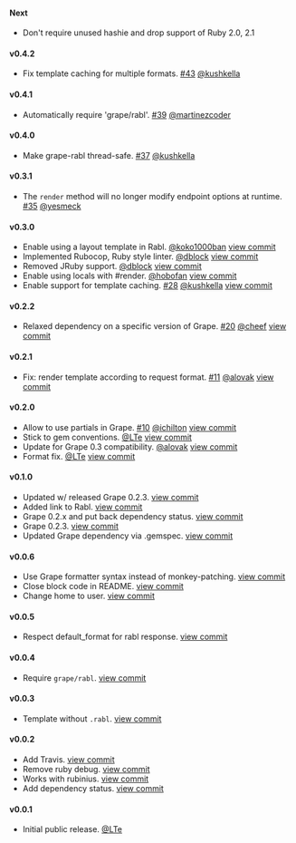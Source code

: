 #### Next

* Don't require unused hashie and drop support of Ruby 2.0, 2.1

#### v0.4.2

* Fix template caching for multiple formats. [#43](https://github.com/ruby-grape/grape-rabl/pull/43) [@kushkella](https://github.com/kushkella)

#### v0.4.1

* Automatically require 'grape/rabl'. [#39](https://github.com/ruby-grape/grape-rabl/issues/39) [@martinezcoder](https://github.com/martinezcoder)

#### v0.4.0

* Make grape-rabl thread-safe. [#37](https://github.com/ruby-grape/grape-rabl/issues/37) [@kushkella](https://github.com/kushkella)

#### v0.3.1

* The `render` method will no longer modify endpoint options at runtime. [#35](https://github.com/ruby-grape/grape-rabl/issues/35) [@yesmeck](https://github.com/yesmeck)

#### v0.3.0

* Enable using a layout template in Rabl. [@koko1000ban](https://github.com/koko1000ban) [view commit](https://github.com/ruby-grape/grape-rabl/commit/1fbfbd58c3fb320be1b52b3247fda2a23cacc9fc)
* Implemented Rubocop, Ruby style linter. [@dblock](https://github.com/dblock) [view commit](https://github.com/ruby-grape/grape-rabl/commit/1211056de22a5989c063d57b7b37ebb1f1977e83)
* Removed JRuby support. [@dblock](https://github.com/dblock) [view commit](https://github.com/ruby-grape/grape-rabl/commit/59905c1b09670fe08501e09bad4ec8714839f2d3)
* Enable using locals with #render. [@hobofan](https://github.com/hobofan) [view commit](https://github.com/ruby-grape/grape-rabl/commit/6c24130f6a670e52e6119c56904b8ed2e6f60b39)
* Enable support for template caching. [#28](https://github.com/ruby-grape/grape-rabl/pull/28) [@kushkella](https://github.com/kushkella) [view commit](https://github.com/ruby-grape/grape-rabl/commit/79b1e58d767c6286b510af669e718310c0ad25c2)

#### v0.2.2

* Relaxed dependency on a specific version of Grape. [#20](https://github.com/ruby-grape/grape-rabl/pull/20) [@cheef](https://github.com/cheef) [view commit](https://github.com/ruby-grape/grape-rabl/commit/56da0a5bcecb16501cdd93ac25f3b6ca6d7a86f0)

#### v0.2.1

* Fix: render template according to request format. [#11](https://github.com/ruby-grape/grape-rabl/pull/11) [@alovak](https://github.com/alovak) [view commit](http://github.com/ruby-grape/grape-rabl/commit/f9658cf7a3026122afbb77e0da613731a5828338)

#### v0.2.0

* Allow to use partials in Grape. [#10](https://github.com/ruby-grape/grape-rabl/pull/10) [@ichilton](https://github.com/ichilton) [view commit](http://github.com/ruby-grape/grape-rabl/commit/72c96c5acc9d8000f56ee8400ae0229053fb3e7e)
* Stick to gem conventions. [@LTe](https://github.com/lte) [view commit](http://github.com/ruby-grape/grape-rabl/commit/aabd0e2ad72f56a75427eebcc586deed57cf5f58)
* Update for Grape 0.3 compatibility. [@alovak](https://github.com/alovak) [view commit](http://github.com/ruby-grape/grape-rabl/commit/78bfdceffbfe90b700868ff1e79ab87e8baded81)
* Format fix. [@LTe](https://github.com/lte) [view commit](http://github.com/ruby-grape/grape-rabl/commit/13749cc18d332dcd0050bb32980cc233868a7992)

#### v0.1.0

* Updated w/ released Grape 0.2.3. [view commit](http://github.com/ruby-grape/grape-rabl/commit/9a055dfd8e13e0952a587de7a2e19c9f762e939c)
* Added link to Rabl. [view commit](http://github.com/ruby-grape/grape-rabl/commit/2a7650cb5f9327761cac8b928453e451a973e131)
* Grape 0.2.x and put back dependency status. [view commit](http://github.com/ruby-grape/grape-rabl/commit/9c1183f3758db8a79737ff35f0c328be646a3f65)
* Grape 0.2.3. [view commit](http://github.com/ruby-grape/grape-rabl/commit/d06a6559a02095e1d84fbbd8df0c3eccdd31930b)
* Updated Grape dependency via .gemspec. [view commit](http://github.com/ruby-grape/grape-rabl/commit/fd44b6a91fa327438eac968fea62ac00ec3ae01f)

#### v0.0.6

* Use Grape formatter syntax instead of monkey-patching. [view commit](http://github.com/ruby-grape/grape-rabl/commit/bfba4c382933fd0f912d9114676b6d79d627c3be)
* Close block code in README. [view commit](http://github.com/ruby-grape/grape-rabl/commit/f397a0de4399d0797b5e327d56234464091d7e3d)
* Change home to user. [view commit](http://github.com/ruby-grape/grape-rabl/commit/45178ec13c613d872c65475b330d20a548459681)

#### v0.0.5

* Respect default_format for rabl response. [view commit](http://github.com/ruby-grape/grape-rabl/commit/ac54ebbb1d43d1fb76ee9516c5aa683c750c73b0)

#### v0.0.4

* Require `grape/rabl`. [view commit](http://github.com/ruby-grape/grape-rabl/commit/e99a185b20974f5e72ac3c19ec377a5853780a33)

#### v0.0.3

* Template without `.rabl`. [view commit](http://github.com/ruby-grape/grape-rabl/commit/cecca03a680f8ae50b406e1b8c170eba27d1bc99)

#### v0.0.2

* Add Travis. [view commit](http://github.com/ruby-grape/grape-rabl/commit/71c905bc91066c6fdb628afb555561e23219e213)
* Remove ruby debug. [view commit](http://github.com/ruby-grape/grape-rabl/commit/f80fad14a49b14ae7264b08eff12832c37cbd0b2)
* Works with rubinius. [view commit](http://github.com/ruby-grape/grape-rabl/commit/fceece344de095916ded7c477bb5891537bb8663)
* Add dependency status. [view commit](http://github.com/ruby-grape/grape-rabl/commit/66820fb52155c65d4cd9bd7b67f0f22c1105fa46)

#### v0.0.1

* Initial public release. [@LTe](https://github.com/lte)
